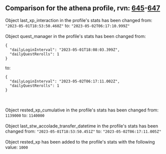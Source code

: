 ## Comparison for the athena profile, rvn: [645](https://github.com/PRO100KatYT/FortniteProfileRevisions/tree/main/profiles/athena/645%20athena.json)-[647](https://github.com/PRO100KatYT/FortniteProfileRevisions/tree/main/profiles/athena/647%20athena.json)

Object last_xp_interaction in the profile's stats has been changed from: `"2023-05-01T18:53:50.460Z"` to: `"2023-05-02T06:17:10.999Z"`
<br><br>
Object quest_manager in the profile's stats has been changed from:

```
{
  "dailyLoginInterval": "2023-05-01T18:08:03.399Z",
  "dailyQuestRerolls": 1
}
```

to:

```
{
  "dailyLoginInterval": "2023-05-02T06:17:11.002Z",
  "dailyQuestRerolls": 1
}
```

<br><br>
Object rested_xp_cumulative in the profile's stats has been changed from: `1139000` to: `1140000`
<br><br>
Object last_stw_accolade_transfer_datetime in the profile's stats has been changed from: `"2023-05-01T18:53:50.451Z"` to: `"2023-05-02T06:17:11.005Z"`
<br><br>
Object rested_xp has been added to the profile's stats with the following value: `1000`
<br><br>

